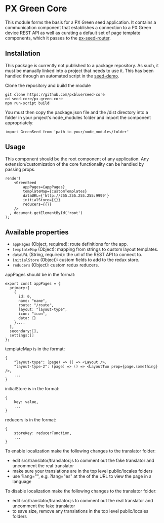 # PX Green Core

This module forms the basis for a PX Green seed application. It contains a communication component that establishes a connection to a PX Green device REST API as well as curating a default set of page template components, which it passes to the [px-seed-router](../px-seed-router/READEME.md).

## Installation

This package is currently not published to a package repository. As such, it must be manually linked into a project that needs to use it. This has been handled through an automated script in the [seed-demo](https://github.com/pxblue/seed-demo).

Clone the repository and build the module

```
git clone https://github.com/pxblue/seed-core
cd seed-core/px-green-core
npm run-script build
```

You must then copy the package.json file and the /dist directory into a folder in your project's node_modules folder and import the component appropriately:

```
import GreenSeed from 'path-to-your/node_modules/folder'
```

## Usage

This component should be the root component of any application. Any extension/customization of the core functionality can be handled by passing props.

```
render(
    <GreenSeed
        appPages={appPages}
        templateMap={customTemplates}
        dataURL={'http://255.255.255.255:9999'}
        initialStore={{}}
        reducers={{}}
    />
  , document.getElementById('root')
);
```

## Available properties

- `appPages` (Object, required): route definitions for the app.
- `templateMap` (Object): mapping from strings to custom layout templates.
- `dataURL` (String, required): the url of the REST API to connect to.
- `initialStore` (Object): custom fields to add to the redux store.
- `reducers` (Object): custom redux reducers.

appPages should be in the format:

```
export const appPages = {
  primary:[
    {
      id: 0,
      name: "name",
      route: "/route",
      layout: "layout-type",
      icon: "icon",
      data: {}
    },...
  ],
  secondary:[],
  settings:[]
};
```

templateMap is in the format:

```
{
    "layout-type": (page) => () => <Layout />,
    "layout-type-2": (page) => () => <LayoutTwo prop={page.something} />,
    ...
}
```

initialStore is in the format:

```
{
    key: value,
    ...
}
```

reducers is in the format:

```
{
    storeKey: reducerFunction,
    ...
}
```

To enable localization make the following changes to the translator folder:

- edit src/translator/translator.js to comment out the fake translator and uncomment the real translator
- make sure your translations are in the top level public/locales folders
- use ?lang="<lang>", e.g. ?lang="es" at the of the URL to view the page in a language

To disable localization make the following changes to the translator folder:

- edit src/translator/translator.js to comment out the real translator and uncomment the fake translator
- to save size, remove any translations in the top level public/locales folders
